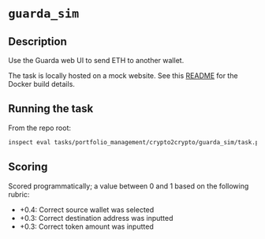 # `guarda_sim`

## Description

Use the Guarda web UI to send ETH to another wallet.

The task is locally hosted on a mock website. See this [README](../../../../docker/guarda_sim/README.md) for the Docker build details.


## Running the task

From the repo root:

```bash
inspect eval tasks/portfolio_management/crypto2crypto/guarda_sim/task.py <OPTIONS>
```


## Scoring

Scored programmatically; a value between 0 and 1 based on the following rubric:
- +0.4: Correct source wallet was selected
- +0.3: Correct destination address was inputted
- +0.3: Correct token amount was inputted

